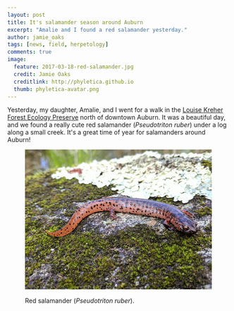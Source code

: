 ```yaml
---
layout: post
title: It's salamander season around Auburn
excerpt: "Amalie and I found a red salamander yesterday."
author: jamie_oaks
tags: [news, field, herpetology]
comments: true
image:
  feature: 2017-03-18-red-salamander.jpg
  credit: Jamie Oaks
  creditlink: http://phyletica.github.io
  thumb: phyletica-avatar.png
---
```


Yesterday, my daughter, Amalie, and I went for a walk in the
[Louise Kreher Forest Ecology Preserve](http://www.auburn.edu/main/welcome/forestry.html)
north of downtown Auburn.
It was a beautiful day, and we found a really cute red salamander
(*Pseudotriton ruber*) under a log along a small creek.
It's a great time of year for salamanders around Auburn!

<figure>
    <a href="/images/2017-03-18-red-salamander.gif"><img src="/images/2017-03-18-red-salamander.gif"></a>
    <figcaption>
        <p class="figure-caption-box">
            <span class="center-if-single-line">
                Red salamander (<i>Pseudotriton ruber</i>).
            </span>
        </p>
    </figcaption>
</figure>
